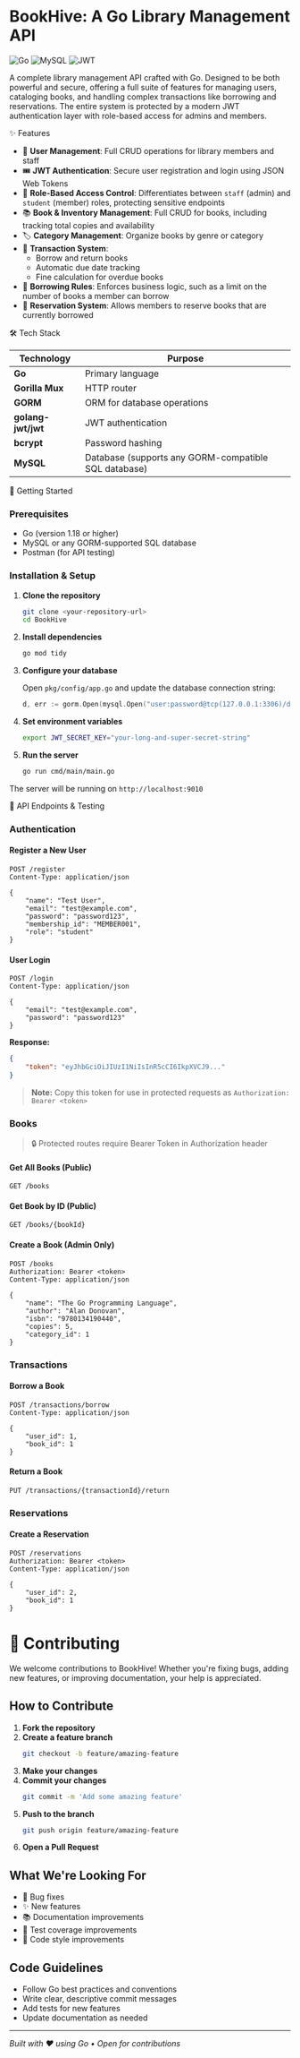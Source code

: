 # BookHive: A Go Library Management API

![Go](https://img.shields.io/badge/go-%2300ADD8.svg?style=for-the-badge&logo=go&logoColor=white)
![MySQL](https://img.shields.io/badge/mysql-%2300f.svg?style=for-the-badge&logo=mysql&logoColor=white)
![JWT](https://img.shields.io/badge/JWT-black?style=for-the-badge&logo=JSON%20web%20tokens)

A complete library management API crafted with Go. Designed to be both powerful and secure, offering a full suite of features for managing users, cataloging books, and handling complex transactions like borrowing and reservations. The entire system is protected by a modern JWT authentication layer with role-based access for admins and members.

✨ Features

- 🔐 **User Management**: Full CRUD operations for library members and staff
- 🎟️ **JWT Authentication**: Secure user registration and login using JSON Web Tokens
- 👥 **Role-Based Access Control**: Differentiates between `staff` (admin) and `student` (member) roles, protecting sensitive endpoints
- 📚 **Book & Inventory Management**: Full CRUD for books, including tracking total copies and availability
- 🏷️ **Category Management**: Organize books by genre or category
- 🔄 **Transaction System**:
  - Borrow and return books
  - Automatic due date tracking
  - Fine calculation for overdue books
- 📖 **Borrowing Rules**: Enforces business logic, such as a limit on the number of books a member can borrow
- 📅 **Reservation System**: Allows members to reserve books that are currently borrowed

🛠️ Tech Stack

| Technology | Purpose |
|------------|---------|
| **Go** | Primary language |
| **Gorilla Mux** | HTTP router |
| **GORM** | ORM for database operations |
| **golang-jwt/jwt** | JWT authentication |
| **bcrypt** | Password hashing |
| **MySQL** | Database (supports any GORM-compatible SQL database) |

🚀 Getting Started

### Prerequisites

- Go (version 1.18 or higher)
- MySQL or any GORM-supported SQL database
- Postman (for API testing)

### Installation & Setup

1. **Clone the repository**
   ```bash
   git clone <your-repository-url>
   cd BookHive
   ```

2. **Install dependencies**
   ```bash
   go mod tidy
   ```

3. **Configure your database**
   
   Open `pkg/config/app.go` and update the database connection string:
   ```go
   d, err := gorm.Open(mysql.Open("user:password@tcp(127.0.0.1:3306)/dbname?charset=utf8mb4&parseTime=True&loc=Local"), &gorm.Config{})
   ```

4. **Set environment variables**
   ```bash
   export JWT_SECRET_KEY="your-long-and-super-secret-string"
   ```

5. **Run the server**
   ```bash
   go run cmd/main/main.go
   ```

The server will be running on `http://localhost:9010`

🧪 API Endpoints & Testing

### Authentication

#### Register a New User
```http
POST /register
Content-Type: application/json

{
    "name": "Test User",
    "email": "test@example.com",
    "password": "password123",
    "membership_id": "MEMBER001",
    "role": "student"
}
```

#### User Login
```http
POST /login
Content-Type: application/json

{
    "email": "test@example.com",
    "password": "password123"
}
```

**Response:**
```json
{
    "token": "eyJhbGciOiJIUzI1NiIsInR5cCI6IkpXVCJ9..."
}
```

> **Note:** Copy this token for use in protected requests as `Authorization: Bearer <token>`

### Books

> 🔒 Protected routes require Bearer Token in Authorization header

#### Get All Books (Public)
```http
GET /books
```

#### Get Book by ID (Public)
```http
GET /books/{bookId}
```

#### Create a Book (Admin Only)
```http
POST /books
Authorization: Bearer <token>
Content-Type: application/json

{
    "name": "The Go Programming Language",
    "author": "Alan Donovan",
    "isbn": "9780134190440",
    "copies": 5,
    "category_id": 1
}
```

### Transactions

#### Borrow a Book
```http
POST /transactions/borrow
Content-Type: application/json

{
    "user_id": 1,
    "book_id": 1
}
```

#### Return a Book
```http
PUT /transactions/{transactionId}/return
```

### Reservations

#### Create a Reservation
```http
POST /reservations
Authorization: Bearer <token>
Content-Type: application/json

{
    "user_id": 2,
    "book_id": 1
}
```

# 🤝 Contributing

We welcome contributions to BookHive! Whether you're fixing bugs, adding new features, or improving documentation, your help is appreciated.

## How to Contribute

1. **Fork the repository**
2. **Create a feature branch**
   ```bash
   git checkout -b feature/amazing-feature
   ```
3. **Make your changes**
4. **Commit your changes**
   ```bash
   git commit -m 'Add some amazing feature'
   ```
5. **Push to the branch**
   ```bash
   git push origin feature/amazing-feature
   ```
6. **Open a Pull Request**

## What We're Looking For

- 🐛 Bug fixes
- ✨ New features
- 📚 Documentation improvements
- 🧪 Test coverage improvements
- 🎨 Code style improvements

## Code Guidelines

- Follow Go best practices and conventions
- Write clear, descriptive commit messages
- Add tests for new features
- Update documentation as needed

---

*Built with ❤️ using Go • Open for contributions*
